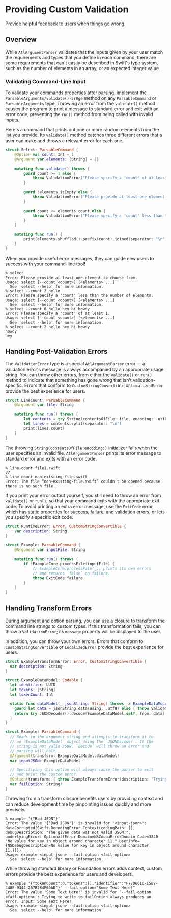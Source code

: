 # Providing Custom Validation

Provide helpful feedback to users when things go wrong.

## Overview

While `AtlArgumentParser` validates that the inputs given by your user match the requirements and types that you define in each command, there are some requirements that can't easily be described in Swift's type system, such as the number of elements in an array, or an expected integer value.

### Validating Command-Line Input

To validate your commands properties after parsing, implement the ``ParsableArguments/validate()-5r0ge`` method on any ``ParsableCommand`` or ``ParsableArguments`` type. Throwing an error from the `validate()` method causes the program to print a message to standard error and exit with an error code, preventing the `run()` method from being called with invalid inputs.

Here's a command that prints out one or more random elements from the list you provide. Its `validate()` method catches three different errors that a user can make and throws a relevant error for each one.

```swift
struct Select: ParsableCommand {
    @Option var count: Int = 1
    @Argument var elements: [String] = []

    mutating func validate() throws {
        guard count >= 1 else {
            throw ValidationError("Please specify a 'count' of at least 1.")
        }

        guard !elements.isEmpty else {
            throw ValidationError("Please provide at least one element to choose from.")
        }

        guard count <= elements.count else {
            throw ValidationError("Please specify a 'count' less than the number of elements.")
        }
    }

    mutating func run() {
        print(elements.shuffled().prefix(count).joined(separator: "\n"))
    }
}
```

When you provide useful error messages, they can guide new users to success with your command-line tool!

```
% select
Error: Please provide at least one element to choose from.
Usage: select [--count <count>] [<elements> ...]
  See 'select --help' for more information.
% select --count 2 hello
Error: Please specify a 'count' less than the number of elements.
Usage: select [--count <count>] [<elements> ...]
  See 'select --help' for more information.
% select --count 0 hello hey hi howdy
Error: Please specify a 'count' of at least 1.
Usage: select [--count <count>] [<elements> ...]
  See 'select --help' for more information.
% select --count 2 hello hey hi howdy
howdy
hey
```

## Handling Post-Validation Errors

The ``ValidationError`` type is a special `AtlArgumentParser` error — a validation error's message is always accompanied by an appropriate usage string. You can throw other errors, from either the `validate()` or `run()` method to indicate that something has gone wrong that isn't validation-specific. Errors that conform to `CustomStringConvertible` or `LocalizedError` provide the best experience for users.

```swift
struct LineCount: ParsableCommand {
    @Argument var file: String

    mutating func run() throws {
        let contents = try String(contentsOfFile: file, encoding: .utf8)
        let lines = contents.split(separator: "\n")
        print(lines.count)
    }
}
```

The throwing `String(contentsOfFile:encoding:)` initializer fails when the user specifies an invalid file. `AtlArgumentParser` prints its error message to standard error and exits with an error code.

```
% line-count file1.swift
37
% line-count non-existing-file.swift
Error: The file “non-existing-file.swift” couldn’t be opened because
there is no such file.
```

If you print your error output yourself, you still need to throw an error from `validate()` or `run()`, so that your command exits with the appropriate exit code. To avoid printing an extra error message, use the `ExitCode` error, which has static properties for success, failure, and validation errors, or lets you specify a specific exit code.

```swift
struct RuntimeError: Error, CustomStringConvertible {
    var description: String
}

struct Example: ParsableCommand {
    @Argument var inputFile: String

    mutating func run() throws {
        if !ExampleCore.processFile(inputFile) {
            // ExampleCore.processFile(_:) prints its own errors
            // and returns `false` on failure.
            throw ExitCode.failure
        }
    }
}
```

## Handling Transform Errors

During argument and option parsing, you can use a closure to transform the command line strings to custom types. If this transformation fails, you can throw a `ValidationError`; its `message` property will be displayed to the user.

In addition, you can throw your own errors. Errors that conform to `CustomStringConvertible` or `LocalizedError` provide the best experience for users.

```swift
struct ExampleTransformError: Error, CustomStringConvertible {
  var description: String
}

struct ExampleDataModel: Codable {
  let identifier: UUID
  let tokens: [String]
  let tokenCount: Int

  static func dataModel(_ jsonString: String) throws -> ExampleDataModel  {
    guard let data = jsonString.data(using: .utf8) else { throw ValidationError("Badly encoded string, should be UTF-8") }
    return try JSONDecoder().decode(ExampleDataModel.self, from: data)
  }
}

struct Example: ParsableCommand {
  // Reads in the argument string and attempts to transform it to
  // an `ExampleDataModel` object using the `JSONDecoder`. If the
  // string is not valid JSON, `decode` will throw an error and
  // parsing will halt.
  @Argument(transform: ExampleDataModel.dataModel)
  var inputJSON: ExampleDataModel

  // Specifiying this option will always cause the parser to exit
  // and print the custom error.
  @Option(transform: { throw ExampleTransformError(description: "Trying to write to failOption always produces an error. Input: \($0)") })
  var failOption: String?
}
```

Throwing from a transform closure benefits users by providing context and can reduce development time by pinpointing issues quickly and more precisely.

```
% example '{"Bad JSON"}'
Error: The value '{"Bad JSON"}' is invalid for '<input-json>': dataCorrupted(Swift.DecodingError.Context(codingPath: [], debugDescription: "The given data was not valid JSON.", underlyingError: Optional(Error Domain=NSCocoaErrorDomain Code=3840 "No value for key in object around character 11." UserInfo={NSDebugDescription=No value for key in object around character 11.})))
Usage: example <input-json> --fail-option <fail-option>
  See 'select --help' for more information.
```

While throwing standard library or Foundation errors adds context, custom errors provide the best experience for users and developers.

```
% example '{"tokenCount":0,"tokens":[],"identifier":"F77D661C-C5B7-448E-9344-267B284F66AD"}' --fail-option="Some Text Here!"
Error: The value 'Some Text Here!' is invalid for '--fail-option <fail-option>': Trying to write to failOption always produces an error. Input: Some Text Here!
Usage: example <input-json> --fail-option <fail-option>
  See 'select --help' for more information.
```
